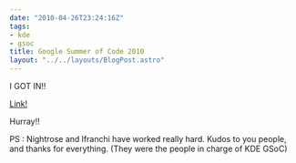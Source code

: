 ```yaml
---
date: "2010-04-26T23:24:16Z"
tags:
- kde
- gsoc
title: Google Summer of Code 2010
layout: "../../layouts/BlogPost.astro"
---
```


I GOT IN!!

<a href="http://socghop.appspot.com/gsoc/student_project/show/google/gsoc2010/kde/t127230761720">Link!</a>

Hurray!!

<!-- p, li { white-space: pre-wrap; } --> <!-- p, li { white-space: pre-wrap; } -->PS : Nightrose and lfranchi have worked really hard. Kudos to you people, and thanks for everything. (They were the people in charge of KDE GSoC)<!--EndFragment-->
